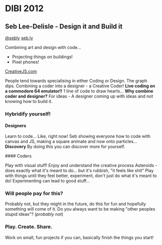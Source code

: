 # DIBI 2012

## Seb Lee-Delisle - Design it and Build it
[@sebly](http://twitter.com/#!/seb_ly)
[seb.ly](http://seb.ly)

Combining art and design with code...
* Projecting things on buildings!
* Pixel phones!

[CreativeJS.com](http://creativejs.com)

People tend towards specialising in either Coding or Design. The graph dips.
Combining a coder into a designer - a Creative Coder!
**Live coding on a commodore 64 emulator!!** 1 line of code to draw hearts...
**Why combine coder and designer?**
For ideas - A designer coming up with ideas and not knowing how to build it.

### Hybridify yourself!

#### Designers

Learn to code... Like, right now!
Seb showing everyone how to code with canvas and JS, making a square animate and now onto particles...
**Discovery** By doing this you can discover more for yourself.

#### Coders

Play with visual stuff!
Enjoy and understand the creative process
Asteroids - does exactly what it's meant to do... but it's rubbish, "it feels like shit"
Play with things until they feel better, experiment, don't just do what it's meant to do!
Experimenting can lead to good stuff...

### Will people pay for this?

Probably not, but they might in the future, do this for fun and hopefully something will come of it.
Do you always want to be making "other peoples stupid ideas"? (_probably not_)

### Play. Create. Share.

Work on small, fun projects if you can, basically finish the things you start!

<!-- ## Paul Annett & Tim Paul - The Challenges of designing for everyone -->